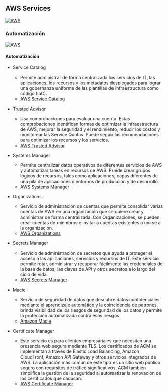 ## AWS Services
[![AWS](https://img.shields.io/badge/AWS_Services-ff9900?style=for-the-badge&logo=amazon&logoColor=white&labelColor=101010)](https://github.com/Alberto-mt/AWS/blob/main/Resumen_Dev_DevOps/index.md)

### Automatización
[![AWS](https://img.shields.io/badge/Automatizacion-447ac0?style=for-the-badge&logo=amazon&logoColor=white&labelColor=101010)](https://github.com/Alberto-mt/AWS/blob/main/Resumen_Dev_DevOps/categories/Automatizacion.md)

#### Automatización
- Service Catalog
	- Permite administrar de forma centralizada los servicios de IT, las 
	aplicaciones, los recursos y los metadatos desplegados 
	para lograr una gobernanza uniforme de las plantillas de 
	infraestructura como código (IaC).
	- [AWS Service Catalog](https://aws.amazon.com/es/servicecatalog/)

- Trusted Advisor 
	- Usa comprobaciones para evaluar una cuenta. Estas comprobaciones 
	identifican formas de optimizar la infraestructura de AWS, 
	mejorar la seguridad y el rendimiento, reducir los costos y 
	monitorear las Service Quotas. Puede seguir las recomendaciones 
	para optimizar los recursos y los servicios.
	- [AWS Trusted Advisor](https://aws.amazon.com/es/premiumsupport/technology/trusted-advisor/)

- Systems Manager
	- Permite centralizar datos operativos de diferentes servicios de AWS y automatizar 
	tareas en recursos de AWS. Puede crear grupos lógicos de recursos, tales 
	como aplicaciones, capas diferentes de una pila de aplicaciones o entornos de 
	producción y de desarrollo.
	- [AWS Systems Manager](https://aws.amazon.com/es/systems-manager/)

- Organizations
	- Servicio de administración de cuentas que permite consolidar varias cuentas de AWS en 
	una organización que se quiere crear y administrar de forma centralizada. Con Organizaciones, 
	se pueden crear cuentas de miembros e invitar a cuentas existentes a unirse a la 
	organización.
	- [AWS Organizations](https://aws.amazon.com/es/organizations/)

- Secrets Manager 
	- Servicio de administración de secretos que ayuda a proteger el acceso a las aplicaciones, 
	servicios y recursos de IT. Este servicio permite rotar, administrar y recuperar fácilmente 
	las credenciales de la base de datos, las claves de API y otros secretos a lo largo del ciclo de vida.
	- [AWS Secrets Manager](https://aws.amazon.com/es/secrets-manager/)

- Macie 
	- Servicio de seguridad de datos que descubre datos confidenciales mediante el aprendizaje 
	automático y la coincidencia de patrones, brinda visibilidad de los riesgos de seguridad 
	de los datos y permite la protección automatizada contra esos riesgos.
	- [Amazon Macie](https://aws.amazon.com/es/macie/)

- Certificate Manager
	- Este servicio es para clientes empresariales que necesitan una presencia web segura 
	mediante TLS. Los certificados de ACM se implementan a través de Elastic Load Balancing, 
	Amazon CloudFront, Amazon API Gateway y otros servicios integrados de AWS. La aplicación 
	más común de este tipo es un sitio web público seguro con requisitos de tráfico 
	significativos. ACM también simplifica la gestión de la seguridad al automatizar 
	la renovación de los certificados que caducan.
	- [AWS Certificate Manager](https://aws.amazon.com/es/certificate-manager/)
